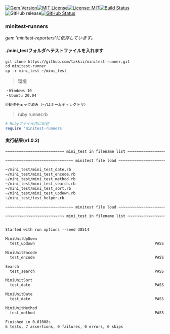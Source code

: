[![Gem Version](https://badge.fury.io/rb/minitest-runner.svg)](http://badge.fury.io/rb/minitest-runner)[![MIT License](http://img.shields.io/badge/license-MIT-blue.svg?style=flat)](LICENSE)[![License: MIT](https://img.shields.io/badge/License-MIT-yellow.svg)](https://opensource.org/licenses/MIT)[![Build Status](https://travis-ci.org/takkii/minitest-runner.svg?branch=main)](https://travis-ci.org/takkii/minitest-runner)![GitHub release](https://img.shields.io/github/release/takkii/minitest-runner.svg?style=flat)[![GitHub Status](https://img.shields.io/github/last-commit/takkii/minitest-runner.svg?style=flat)](GitHub)

### minitest-runners

_gem 'minitest-reporters'に依存しています。_

#### ./mini_testフォルダへテストファイルを入れます

```markdown
git clone https://github.com/takkii/minitest-runner.git
cd minitest-runner
cp -r mini_test ~/mini_test
```

> 環境

```markdown
・Windows 10
・Ubuntu 20.04

※動作チェック済み（~/はホームディレクトリ）
```

> ruby runner.rb

```ruby
# Rubyファイル内に記述
require 'minitest-runners'
```

#### 実行結果(v1.0.2)

```markdown
~~~~~~~~~~~~~~~~~~~~~~~~~~ mini_test in filename list ~~~~~~~~~~~~~~~~~~~~~~~~~~

~~~~~~~~~~~~~~~~~~~~~~~~~~~~~~ minitest file load ~~~~~~~~~~~~~~~~~~~~~~~~~~~~~~

~/mini_test/mini_test_date.rb
~/mini_test/mini_test_encode.rb
~/mini_test/mini_test_method.rb
~/mini_test/mini_test_search.rb
~/mini_test/mini_test_sort.rb
~/mini_test/mini_test_updown.rb
~/mini_test/test_helper.rb

~~~~~~~~~~~~~~~~~~~~~~~~~~~~~~ minitest file load ~~~~~~~~~~~~~~~~~~~~~~~~~~~~~~

~~~~~~~~~~~~~~~~~~~~~~~~~~ mini_test in filename list ~~~~~~~~~~~~~~~~~~~~~~~~~~


Started with run options --seed 38514

MiniUnitUpDown
  test_updown                                                     PASS (0.00s)

MiniUnitEncode
  test_encode                                                     PASS (0.00s)

Search
  test_search                                                     PASS (0.00s)

MiniUnitSort
  test_date                                                       PASS (0.00s)

MiniUnitDate
  test_date                                                       PASS (0.00s)

MiniUnitMethod
  test_method                                                     PASS (0.00s)

Finished in 0.01008s
6 tests, 7 assertions, 0 failures, 0 errors, 0 skips
```
